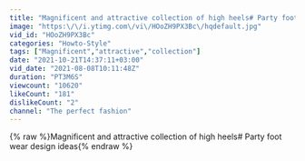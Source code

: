 ```yaml
---
title: "Magnificent and attractive collection of high heels# Party foot wear design ideas"
image: "https:\/\/i.ytimg.com\/vi\/HOoZH9PX3Bc\/hqdefault.jpg"
vid_id: "HOoZH9PX3Bc"
categories: "Howto-Style"
tags: ["Magnificent","attractive","collection"]
date: "2021-10-21T14:37:11+03:00"
vid_date: "2021-08-08T10:11:48Z"
duration: "PT3M6S"
viewcount: "10620"
likeCount: "181"
dislikeCount: "2"
channel: "The perfect fashion"
---
```

{% raw %}Magnificent and attractive collection of high heels# Party foot wear design ideas{% endraw %}
